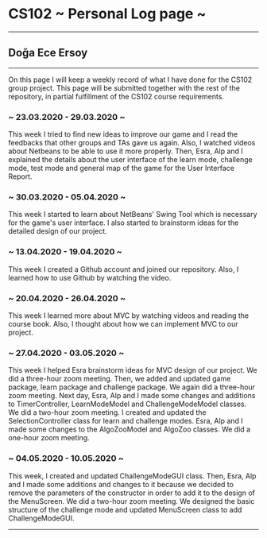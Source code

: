 # CS102 ~ Personal Log page ~
****
## Doğa Ece Ersoy 
****

On this page I will keep a weekly record of what I have done for the CS102 group project. This page will be submitted together with the rest of the repository, in partial fulfillment of the CS102 course requirements.

### ~ 23.03.2020 - 29.03.2020 ~
This week I tried to find new ideas to improve our game and I read the feedbacks that other groups and TAs gave us again. Also, I watched videos about Netbeans to be able to use it more properly.
Then, Esra, Alp and I explained the details about the user interface of the learn mode, challenge mode, test mode and general map of the game for the User Interface Report.

### ~ 30.03.2020 - 05.04.2020 ~
This week I started to learn about NetBeans' Swing Tool which is necessary for the game's user interface.
I also started to brainstorm ideas for the detailed design of our project.

### ~ 13.04.2020 - 19.04.2020 ~
This week I created a Github account and joined our repository. Also, I learned how to use Github by watching the video.

### ~ 20.04.2020 - 26.04.2020 ~
This week I learned more about MVC by watching videos and reading the course book. Also, I thought about how we can implement MVC to our project. 

### ~ 27.04.2020 - 03.05.2020 ~
This week I helped Esra brainstorm ideas for MVC design of our project. We did a three-hour zoom meeting. 
Then, we added and updated game package, learn package and challenge package. We again did a three-hour zoom meeting.
Next day, Esra, Alp and I made some changes and additions to TimerController, LearnModeModel and ChallengeModeModel classes. We did a two-hour zoom meeting.
I created and updated the SelectionController class for learn and challenge modes.
Esra, Alp and I made some changes to the AlgoZooModel and AlgoZoo classes. We did a one-hour zoom meeting. 

### ~ 04.05.2020 - 10.05.2020 ~
This week, I created and updated ChallengeModeGUI class.
Then, Esra, Alp and I made some additions and changes to it because we decided to remove the parameters of the constructor in order to add it to the design of the MenuScreen. We did a two-hour zoom meeting. We designed the basic structure of the challenge mode and updated MenuScreen class to add ChallengeModeGUI.

****